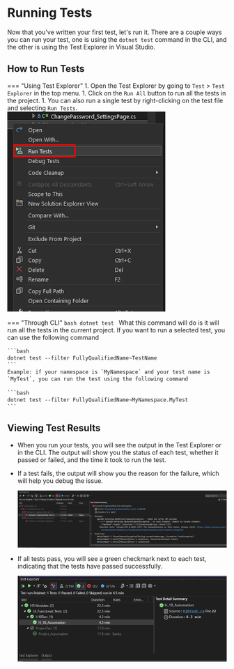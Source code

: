 # Running Tests

Now that you've written your first test, let's run it. There are a couple ways you can run your test, one is using the `dotnet test` command in the CLI, and the other is using the Test Explorer in Visual Studio.

## **How to Run Tests**

=== "Using Test Explorer"
	1. Open the Test Explorer by going to `Test` > `Test Explorer` in the top menu.
	1. Click on the `Run All` button to run all the tests in the project.
	1. You can also run a single test by right-clicking on the test file and selecting `Run Tests`.
		![Running Tests](./assets/images/run-tests.png)

=== "Through CLI"
	```bash
	dotnet test
	```
	What this command will do is it will run all the tests in the current project. If you want to run a selected test, you can use the following command

	```bash
	dotnet test --filter FullyQualifiedName~TestName
	```
	Example: if your namespace is `MyNamespace` and your test name is `MyTest`, you can run the test using the following command

	```bash
	dotnet test --filter FullyQualifiedName~MyNamespace.MyTest
	```

## **Viewing Test Results**

- When you run your tests, you will see the output in the Test Explorer or in the CLI. The output will show you the status of each test, whether it passed or failed, and the time it took to run the test.

- If a test fails, the output will show you the reason for the failure, which will help you debug the issue.

  ![Test Failure](./assets/images/test-fail.png)

- If all tests pass, you will see a green checkmark next to each test, indicating that the tests have passed successfully.
  
  ![Test Success](./assets/images/test-pass.png)